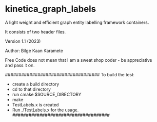 # kinetica_graph_labels
A light weight and efficient graph entity labelling framework containers.

It consists of two header files.

Version 1.1 (2023)

Author: Bilge Kaan Karamete

Free Code does not mean that I am a sweat shop coder - be appreciative and pass it on.

###################################
To build the test:
- create a build directory
- cd to that directory
- run cmake $SOURCE_DIRECTORY
- make 
- TestLabels.x is created
- Run ./TestLabels.x for the usage.
####################################



